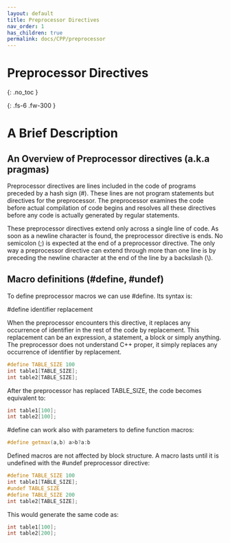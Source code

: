 ```yaml
---
layout: default
title: Preprocessor Directives
nav_order: 1
has_children: true
permalink: docs/CPP/preprocessor
---
```


# Preprocessor Directives
{: .no_toc }

{: .fs-6 .fw-300 }

# A Brief Description

## An Overview of Preprocessor directives (a.k.a pragmas)

Preprocessor directives are lines included in the code of programs preceded by a hash sign (#). These lines are not program statements but directives for the preprocessor. The preprocessor examines the code before actual compilation of code begins and resolves all these directives before any code is actually generated by regular statements.

These preprocessor directives extend only across a single line of code. As soon as a newline character is found, the preprocessor directive is ends. No semicolon (;) is expected at the end of a preprocessor directive. The only way a preprocessor directive can extend through more than one line is by preceding the newline character at the end of the line by a backslash (\\).

## Macro definitions (#define, #undef)

To define preprocessor macros we can use #define. Its syntax is:

#define identifier replacement

When the preprocessor encounters this directive, it replaces any occurrence of identifier in the rest of the code by replacement. This replacement can be an expression, a statement, a block or simply anything. The preprocessor does not understand C++ proper, it simply replaces any occurrence of identifier by replacement.
```cpp
#define TABLE_SIZE 100
int table1[TABLE_SIZE];
int table2[TABLE_SIZE]; 
```

After the preprocessor has replaced TABLE_SIZE, the code becomes equivalent to:
```cpp
int table1[100];
int table2[100]; 
```

#define can work also with parameters to define function macros:
```cpp
#define getmax(a,b) a>b?a:b 
```

Defined macros are not affected by block structure. A macro lasts until it is undefined with the #undef preprocessor directive:
```cpp
#define TABLE_SIZE 100
int table1[TABLE_SIZE];
#undef TABLE_SIZE
#define TABLE_SIZE 200
int table2[TABLE_SIZE];
```

This would generate the same code as:
```cpp
int table1[100];
int table2[200];
```